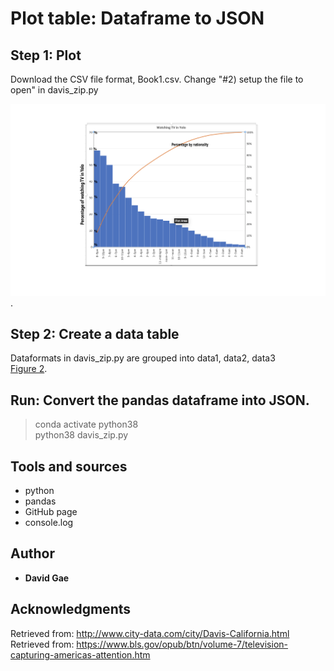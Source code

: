 # Plot table: Dataframe to JSON


## Step 1: Plot

Download the CSV file format, Book1.csv. Change "#2) setup the file to open" in davis_zip.py

![Figure 1](https://github.com/ddgae2/collect_census/blob/main/Figure1.png). <br>

## Step 2: Create a data table

Dataformats in davis_zip.py are grouped into data1, data2, data3 <br>
[Figure 2](https://github.com/ddgae2/collect_census/blob/main/figure2.png). <br>

## Run: Convert the pandas dataframe into JSON.
> conda activate python38 <br>
> python38 davis_zip.py


## Tools and sources

* python
* pandas
* GitHub page
* console.log


## Author

* **David Gae**

## Acknowledgments
Retrieved from: http://www.city-data.com/city/Davis-California.html <br>
Retrieved from: https://www.bls.gov/opub/btn/volume-7/television-capturing-americas-attention.htm
